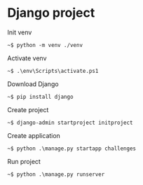 # Django project

Init venv

```shell
~$ python -m venv ./venv
```

Activate venv

```shell
~$ .\env\Scripts\activate.ps1
```

Download Django

```shell
~$ pip install django
```

Create project

```shell
~$ django-admin startproject initproject
```

Create application

```shell
~$ python .\manage.py startapp challenges
```

Run project

```shell
~$ python .\manage.py runserver
```
